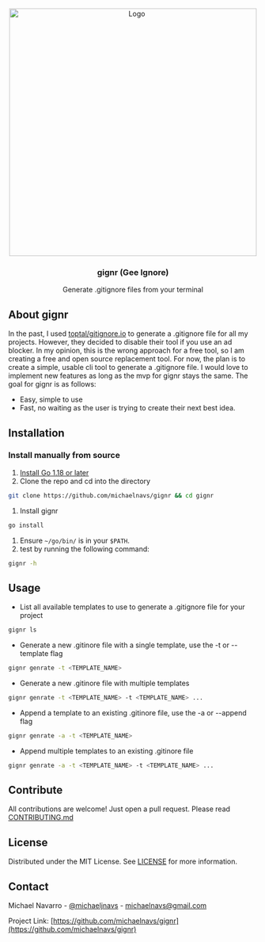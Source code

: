 <!-- PROJECT LOGO -->
<br />
<p align="center">
  <img src="https://michaelnavs-readme.s3.us-east-2.amazonaws.com/gignr.jpg" alt="Logo" width="500">

  <h3 align="center">gignr (Gee Ignore)</h3>

  <p align="center">
  Generate .gitignore files from your terminal
  </p>
</p>

## About gignr

In the past, I used [toptal/gitignore.io](https://github.com/toptal/gitignore.io) to generate a .gitignore file for all my projects. However,
they decided to disable their tool if you use an ad blocker. In my opinion, this is the wrong approach
for a free tool, so I am creating a free and open source replacement tool. For now, the plan is to create
a simple, usable cli tool to generate a .gitignore file. I would love to implement new features as long
as the mvp for gignr stays the same. The goal for gignr is as follows:

- Easy, simple to use
- Fast, no waiting as the user is trying to create their next best idea.

## Installation

### Install manually from source

1. [Install Go 1.18 or later](https://go.dev/dl/)
1. Clone the repo and cd into the directory

```sh 
git clone https://github.com/michaelnavs/gignr && cd gignr
```

1. Install gignr
```sh 
go install
```

1. Ensure `~/go/bin/` is in your `$PATH`.
1. test by running the following command:

```sh 
gignr -h
```

## Usage

- List all available templates to use to generate a .gitignore file for your project

```sh 
gignr ls
```

- Generate a new .gitinore file with a single template, use the -t or --template flag

```sh
gignr genrate -t <TEMPLATE_NAME>
```

- Generate a new .gitinore file with multiple templates

```sh 
gignr genrate -t <TEMPLATE_NAME> -t <TEMPLATE_NAME> ...
```

- Append a template to an existing .gitinore file, use the -a or --append flag

```sh 
gignr genrate -a -t <TEMPLATE_NAME>
```

- Append multiple templates to an existing .gitinore file

```sh 
gignr genrate -a -t <TEMPLATE_NAME> -t <TEMPLATE_NAME> ...
```

## Contribute

All contributions are welcome! Just open a pull request. Please read [CONTRIBUTING.md](./CONTRIBUTING.md)

## License

Distributed under the MIT License. See [LICENSE](./LICENSE) for more information.

## Contact

Michael Navarro - [@michaeljnavs](https://twitter.com/michaeljnavs) - michaelnavs@gmail.com

Project Link: [https://github.com/michaelnavs/gignr](https://github.com/michaelnavs/gignr)
